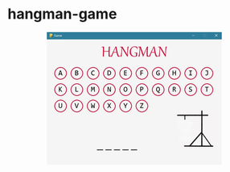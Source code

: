 # hangman-game


<p align="center">
<img src= "https://github.com/naz2001/hangman-game/blob/main/won.gif" alt="winner demo">
  </p>
